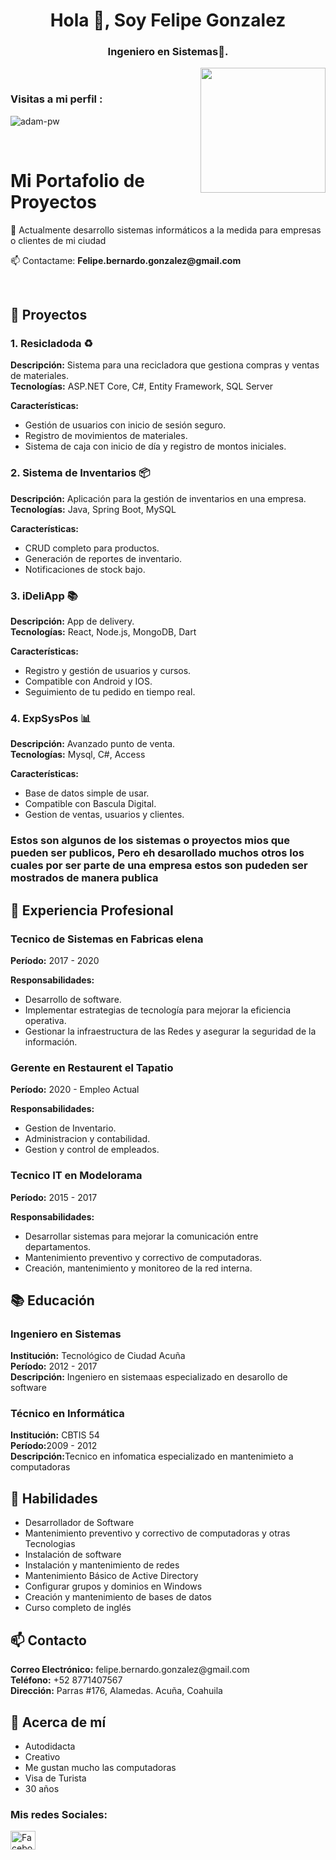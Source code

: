 <h1 align="center">Hola 👋, Soy Felipe Gonzalez</h1>
<h3 align="center">Ingeniero en Sistemas🌟.</h3><p><img align="right" src="https://github.com/Adam-pw/Adam-pw/blob/main/animation_500_kxa883sd.gif" width="200" height="200" /></p>
<br>

<p align="right">
<h3>Visitas a mi perfil :</h3>
<img src="https://komarev.com/ghpvc/?username=adam-pw&label=Profile%20views&color=0e75b6&style=flat" alt="adam-pw" /> 
</p>
<br>

<h1>Mi Portafolio de Proyectos</h1>
<p>🌱 Actualmente desarrollo sistemas informáticos a la medida para empresas o clientes de mi ciudad</p>
<p>📫 Contactame: <strong>Felipe.bernardo.gonzalez@gmail.com</strong></p>
<br>
<h2>📜 Proyectos</h2>
<h3>1. Resicladoda ♻️</h3>
<p><strong>Descripción:</strong> Sistema para una recicladora que gestiona compras y ventas de materiales.<br>
<strong>Tecnologías:</strong> ASP.NET Core, C#, Entity Framework, SQL Server</p>
<p><strong>Características:</strong></p>
   <ul>
       <li>Gestión de usuarios con inicio de sesión seguro.</li>
       <li>Registro de movimientos de materiales.</li>
      <li>Sistema de caja con inicio de día y registro de montos iniciales.</li>
  </ul>
   <h3>2. Sistema de Inventarios 📦</h3>
   <p><strong>Descripción:</strong> Aplicación para la gestión de inventarios en una empresa.<br>
   <strong>Tecnologías:</strong> Java, Spring Boot, MySQL</p>
   <p><strong>Características:</strong></p>
   <ul>
       <li>CRUD completo para productos.</li>
       <li>Generación de reportes de inventario.</li>
       <li>Notificaciones de stock bajo.</li>
   </ul>
   <h3>3. iDeliApp  📚</h3>
   <p><strong>Descripción:</strong> App de delivery.<br>
   <strong>Tecnologías:</strong> React, Node.js, MongoDB, Dart</p>
   <p><strong>Características:</strong></p>
   <ul>
       <li>Registro y gestión de usuarios y cursos.</li>
       <li>Compatible con Android y IOS.</li>
       <li>Seguimiento de tu pedido en tiempo real.</li>
   </ul>
   <h3>4. ExpSysPos 📊</h3>
   <p><strong>Descripción:</strong> Avanzado punto de venta.<br>
   <strong>Tecnologías:</strong> Mysql, C#, Access</p>
   <p><strong>Características:</strong></p>
   <ul>
       <li>Base de datos simple de usar.</li>
       <li>Compatible con Bascula Digital.</li>
       <li>Gestion de ventas, usuarios y clientes.</li>
   </ul>
   <h3>Estos son algunos de los sistemas o proyectos mios que pueden ser publicos,
   Pero eh desarollado muchos otros los cuales por ser parte de una empresa
   estos son pudeden ser mostrados de manera publica </h3>
   <h2>💼 Experiencia Profesional</h2>
   <h3>Tecnico de Sistemas en Fabricas elena</h3>
   <p><strong>Período:</strong> 2017 - 2020</p>
   <p><strong>Responsabilidades:</strong></p>
   <ul>
       <li>Desarrollo de software.</li>
       <li>Implementar estrategias de tecnología para mejorar la eficiencia operativa.</li>
       <li>Gestionar la infraestructura de las Redes y asegurar la seguridad de la información.</li>
   </ul>
   <h3>Gerente en Restaurent el Tapatio</h3>
   <p><strong>Período:</strong> 2020 - Empleo Actual</p>
   <p><strong>Responsabilidades:</strong></p>
   <ul>
       <li>Gestion de Inventario.</li>
       <li>Administracion y contabilidad.</li>
       <li>Gestion y control de empleados.</li>
   </ul>
      <h3>Tecnico IT en Modelorama</h3>
      <p><strong>Período:</strong> 2015 - 2017</p>
      <p><strong>Responsabilidades:</strong></p>
    <ul>
       <li>Desarrollar sistemas para mejorar la comunicación entre departamentos.</li>
       <li>Mantenimiento preventivo y correctivo de computadoras.</li>
       <li>Creación, mantenimiento y monitoreo de la red interna.</li>
   </ul>
  <h2>📚 Educación</h2>
   <h3>Ingeniero en Sistemas</h3>
   <p><strong>Institución:</strong> Tecnológico de Ciudad Acuña<br>
   <strong>Período:</strong> 2012 - 2017<br>
   <strong>Descripción:</strong> Ingeniero en sistemaas especializado en desarollo de software</p>
   <h3>Técnico en Informática</h3>
   <p><strong>Institución:</strong> CBTIS 54<br>
   <strong>Período:</strong>2009 - 2012<br>
   <strong>Descripción:</strong>Tecnico en infomatica especializado en mantenimieto a computadoras</p>
   <h2>🌟 Habilidades</h2>
   <ul>
       <li>Desarrollador de Software</li>
       <li>Mantenimiento preventivo y correctivo de computadoras y otras Tecnologias</li>
       <li>Instalación de software</li>
       <li>Instalación y mantenimiento de redes</li>
       <li>Mantenimiento Básico de Active Directory</li>
       <li>Configurar grupos y dominios en Windows</li>
       <li>Creación y mantenimiento de bases de datos</li>
       <li>Curso completo de inglés</li>
   </ul>
   <h2>📫 Contacto</h2>
   <p><strong>Correo Electrónico:</strong> felipe.bernardo.gonzalez@gmail.com<br>
   <strong>Teléfono:</strong> +52 8771407567<br>
   <strong>Dirección:</strong> Parras #176, Alamedas. Acuña, Coahuila<br>
   <h2>📖 Acerca de mí</h2>
   <ul>
       <li>Autodidacta</li>
       <li>Creativo</li>
       <li>Me gustan mucho las computadoras</li>
       <li>Visa de Turista</li>
      <li>30 años</li>
   </ul>
  <h3 align="left">Mis redes Sociales:</h3>
  <p align="left">
  <a href="https://fb.com/Felipebernardo23" target="blank"><img align="center"
          src="https://raw.githubusercontent.com/rahuldkjain/github-profile-readme-generator/master/src/images/icons/Social/facebook.svg"
     alt="Facebook de Felipe" height="30" width="40" /></a>
 </p>
